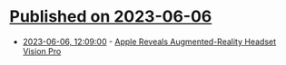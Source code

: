 # [Published on 2023-06-06](index.md)

* [2023-06-06, 12:09:00](https://soylentnews.org/article.pl?sid=23/06/06/0121205&from=rss) - [Apple Reveals Augmented-Reality Headset Vision Pro](https://soylentnews.org/article.pl?sid=23/06/06/0121205&from=rss)
